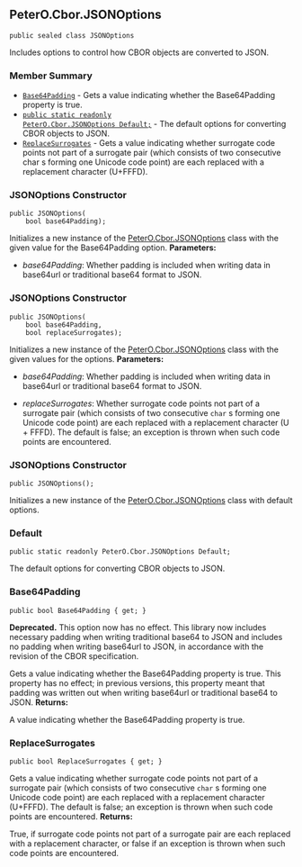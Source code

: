 ## PeterO.Cbor.JSONOptions

    public sealed class JSONOptions

 Includes options to control how CBOR objects are converted to JSON.

### Member Summary
* <code>[Base64Padding](#Base64Padding)</code> - Gets a value indicating whether the Base64Padding property is true.
* <code>[public static readonly PeterO.Cbor.JSONOptions Default;](#Default)</code> - The default options for converting CBOR objects to JSON.
* <code>[ReplaceSurrogates](#ReplaceSurrogates)</code> - Gets a value indicating whether surrogate code points not part of a surrogate pair (which consists of two consecutive char s forming one Unicode code point) are each replaced with a replacement character (U+FFFD).

<a id="Void_ctor_Boolean"></a>
### JSONOptions Constructor

    public JSONOptions(
        bool base64Padding);

 Initializes a new instance of the [PeterO.Cbor.JSONOptions](PeterO.Cbor.JSONOptions.md) class with the given value for the Base64Padding option.  <b>Parameters:</b>

 * <i>base64Padding</i>: Whether padding is included when writing data in base64url or traditional base64 format to JSON.

<a id="Void_ctor_Boolean_Boolean"></a>
### JSONOptions Constructor

    public JSONOptions(
        bool base64Padding,
        bool replaceSurrogates);

 Initializes a new instance of the [PeterO.Cbor.JSONOptions](PeterO.Cbor.JSONOptions.md) class with the given values for the options.   <b>Parameters:</b>

 * <i>base64Padding</i>: Whether padding is included when writing data in base64url or traditional base64 format to JSON.

 * <i>replaceSurrogates</i>: Whether surrogate code points not part of a surrogate pair (which consists of two consecutive  `char`  s forming one Unicode code point) are each replaced with a replacement character (U + FFFD). The default is false; an exception is thrown when such code points are encountered.

<a id="Void_ctor"></a>
### JSONOptions Constructor

    public JSONOptions();

 Initializes a new instance of the [PeterO.Cbor.JSONOptions](PeterO.Cbor.JSONOptions.md) class with default options. <a id="Default"></a>
### Default

    public static readonly PeterO.Cbor.JSONOptions Default;

 The default options for converting CBOR objects to JSON. <a id="Base64Padding"></a>
### Base64Padding

    public bool Base64Padding { get; }

<b>Deprecated.</b> This option now has no effect. This library now includes necessary padding when writing traditional base64 to JSON and includes no padding when writing base64url to JSON, in accordance with the revision of the CBOR specification.

 Gets a value indicating whether the Base64Padding property is true. This property has no effect; in previous versions, this property meant that padding was written out when writing base64url or traditional base64 to JSON.  <b>Returns:</b>

A value indicating whether the Base64Padding property is true.

<a id="ReplaceSurrogates"></a>
### ReplaceSurrogates

    public bool ReplaceSurrogates { get; }

 Gets a value indicating whether surrogate code points not part of a surrogate pair (which consists of two consecutive  `char`  s forming one Unicode code point) are each replaced with a replacement character (U+FFFD). The default is false; an exception is thrown when such code points are encountered.  <b>Returns:</b>

True, if surrogate code points not part of a surrogate pair are each replaced with a replacement character, or false if an exception is thrown when such code points are encountered.
